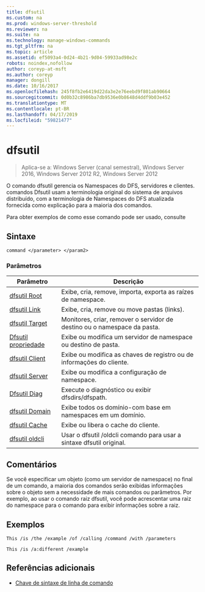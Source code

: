 ```yaml
---
title: dfsutil
ms.custom: na
ms.prod: windows-server-threshold
ms.reviewer: na
ms.suite: na
ms.technology: manage-windows-commands
ms.tgt_pltfrm: na
ms.topic: article
ms.assetid: ef5093a4-0d24-4b21-9d04-59933ad98e2c
robots: noindex,nofollow
author: coreyp-at-msft
ms.author: coreyp
manager: dongill
ms.date: 10/16/2017
ms.openlocfilehash: 245f8fb2e6419d22da3e2e76eebd9f801ab90664
ms.sourcegitcommit: 0d0b32c8986ba7db9536e0b8648d4ddf9b03e452
ms.translationtype: MT
ms.contentlocale: pt-BR
ms.lasthandoff: 04/17/2019
ms.locfileid: "59821477"
---
```

# <a name="dfsutil"></a>dfsutil

>Aplica-se a: Windows Server (canal semestral), Windows Server 2016, Windows Server 2012 R2, Windows Server 2012

O comando dfsutil gerencia os Namespaces do DFS, servidores e clientes. comandos Dfsutil usam a terminologia original do sistema de arquivos distribuído, com a terminologia de Namespaces do DFS atualizada fornecida como explicação para a maioria dos comandos.

Para obter exemplos de como esse comando pode ser usado, consulte 

## <a name="syntax"></a>Sintaxe

```
command </parameter> </param2>
```

### <a name="parameters"></a>Parâmetros

|Parâmetro|Descrição|
|-------|--------|
|[dfsutil Root](dfsutil-root.md)|Exibe, cria, remove, importa, exporta as raízes de namespace.|
|[dfsutil Link](dfsutil-link.md)|Exibe, cria, remove ou move pastas \(links\).|
|[dfsutil Target](dfsutil-target.md)|Monitores, criar, remover o servidor de destino ou o namespace da pasta.|
|[Dfsutil propriedade](dfsutil-property.md)|Exibe ou modifica um servidor de namespace ou destino de pasta.|
|[dfsutil Client](dfsutil-client.md)|Exibe ou modifica as chaves de registro ou de informações do cliente.|
|[dfsutil Server](dfsutil-server.md)|Exibe ou modifica a configuração de namespace.|
|[Dfsutil Diag](dfsutil-diag.md)|Execute o diagnóstico ou exibir dfsdirs\/dfspath.|
|[dfsutil Domain](dfsutil-domain.md)|Exibe todos os domínio\-com base em namespaces em um domínio.|
|[dfsutil Cache](dfsutil-cache.md)|Exibe ou libera o cache do cliente.|
|[dfsutil oldcli](dfsutil-oldcli.md)|Usar o dfsutil \/oldcli comando para usar a sintaxe dfsutil original.|

## <a name="remarks-optional-section"></a>Comentários <optional section>
Se você especificar um objeto \(como um servidor de namespace\) no final de um comando, a maioria dos comandos serão exibidas informações sobre o objeto sem a necessidade de mais comandos ou parâmetros. Por exemplo, ao usar o comando raiz dfsutil, você pode acrescentar uma raiz do namespace para o comando para exibir informações sobre a raiz.

## <a name="BKMK_Examples"></a>Exemplos
<Here is where you put a detailed description of your example.>

```
This /is /the /example /of /calling /command /with /parameters
```

<Here is where you put a detailed description of another example.>

```
This /is /a:different /example
```

## <a name="additional-references"></a>Referências adicionais

-   [Chave de sintaxe de linha de comando](command-line-syntax-key.md)



